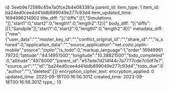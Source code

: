 id: 5eeb9e72588c45e7a0fce2b4e083381a
parent_id: 
item_type: 1
item_id: ba24ed0cee4d41ddb899049e277c93d4
item_updated_time: 1694996214902
title_diff: "[{\"diffs\":[[1,\"Simulations \"]],\"start1\":0,\"start2\":0,\"length1\":0,\"length2\":12}]"
body_diff: "[{\"diffs\":[[1,\"Sandpile\"]],\"start1\":0,\"start2\":0,\"length1\":0,\"length2\":8}]"
metadata_diff: {"new":{"user_data":"","master_key_id":"","conflict_original_id":"","share_id":"","is_shared":0,"application_data":"","source_application":"net.cozic.joplin-mobile","source":"joplin","is_todo":0,"markup_language":1,"order":1694996179720,"latitude":"44.14951500","longitude":"10.38821500","todo_completed":0,"altitude":"497.6000","parent_id":"e57ade7d214f44c7a7777cde7c0df7e7","source_url":"","id":"ba24ed0cee4d41ddb899049e277c93d4","todo_due":0,"author":""},"deleted":[]}
encryption_cipher_text: 
encryption_applied: 0
updated_time: 2023-09-18T00:16:56.301Z
created_time: 2023-09-18T00:16:56.301Z
type_: 13